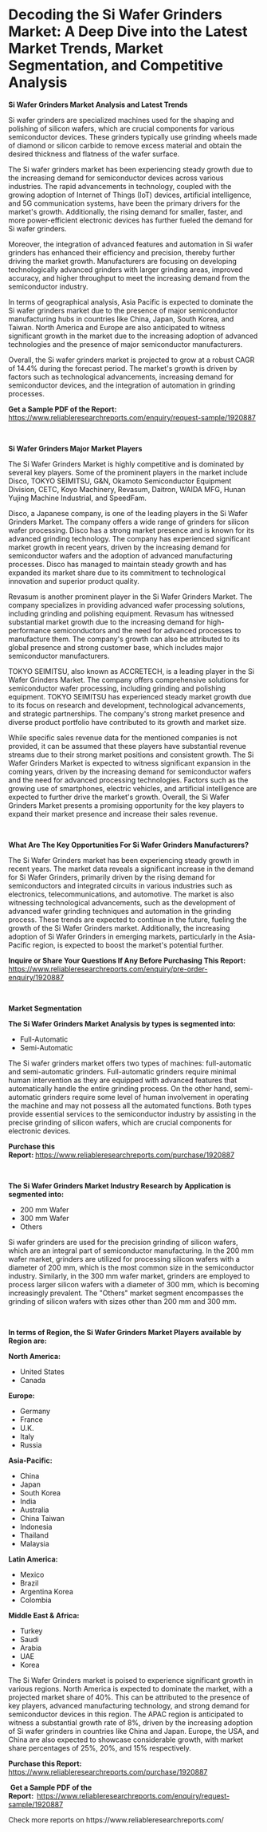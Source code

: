 <p><h1>Decoding the Si Wafer Grinders Market: A Deep Dive into the Latest Market Trends, Market Segmentation, and Competitive Analysis</h1></p><p><strong>Si Wafer Grinders Market Analysis and Latest Trends</strong></p>
<p><p>Si wafer grinders are specialized machines used for the shaping and polishing of silicon wafers, which are crucial components for various semiconductor devices. These grinders typically use grinding wheels made of diamond or silicon carbide to remove excess material and obtain the desired thickness and flatness of the wafer surface.</p><p>The Si wafer grinders market has been experiencing steady growth due to the increasing demand for semiconductor devices across various industries. The rapid advancements in technology, coupled with the growing adoption of Internet of Things (IoT) devices, artificial intelligence, and 5G communication systems, have been the primary drivers for the market's growth. Additionally, the rising demand for smaller, faster, and more power-efficient electronic devices has further fueled the demand for Si wafer grinders.</p><p>Moreover, the integration of advanced features and automation in Si wafer grinders has enhanced their efficiency and precision, thereby further driving the market growth. Manufacturers are focusing on developing technologically advanced grinders with larger grinding areas, improved accuracy, and higher throughput to meet the increasing demand from the semiconductor industry.</p><p>In terms of geographical analysis, Asia Pacific is expected to dominate the Si wafer grinders market due to the presence of major semiconductor manufacturing hubs in countries like China, Japan, South Korea, and Taiwan. North America and Europe are also anticipated to witness significant growth in the market due to the increasing adoption of advanced technologies and the presence of major semiconductor manufacturers.</p><p>Overall, the Si wafer grinders market is projected to grow at a robust CAGR of 14.4% during the forecast period. The market's growth is driven by factors such as technological advancements, increasing demand for semiconductor devices, and the integration of automation in grinding processes.</p></p>
<p><strong>Get a Sample PDF of the Report:&nbsp;</strong> <a href="https://www.reliableresearchreports.com/enquiry/request-sample/1920887">https://www.reliableresearchreports.com/enquiry/request-sample/1920887</a></p>
<p>&nbsp;</p>
<p><strong>Si Wafer Grinders Major Market Players</strong></p>
<p><p>The Si Wafer Grinders Market is highly competitive and is dominated by several key players. Some of the prominent players in the market include Disco, TOKYO SEIMITSU, G&N, Okamoto Semiconductor Equipment Division, CETC, Koyo Machinery, Revasum, Daitron, WAIDA MFG, Hunan Yujing Machine Industrial, and SpeedFam.</p><p>Disco, a Japanese company, is one of the leading players in the Si Wafer Grinders Market. The company offers a wide range of grinders for silicon wafer processing. Disco has a strong market presence and is known for its advanced grinding technology. The company has experienced significant market growth in recent years, driven by the increasing demand for semiconductor wafers and the adoption of advanced manufacturing processes. Disco has managed to maintain steady growth and has expanded its market share due to its commitment to technological innovation and superior product quality.</p><p>Revasum is another prominent player in the Si Wafer Grinders Market. The company specializes in providing advanced wafer processing solutions, including grinding and polishing equipment. Revasum has witnessed substantial market growth due to the increasing demand for high-performance semiconductors and the need for advanced processes to manufacture them. The company's growth can also be attributed to its global presence and strong customer base, which includes major semiconductor manufacturers.</p><p>TOKYO SEIMITSU, also known as ACCRETECH, is a leading player in the Si Wafer Grinders Market. The company offers comprehensive solutions for semiconductor wafer processing, including grinding and polishing equipment. TOKYO SEIMITSU has experienced steady market growth due to its focus on research and development, technological advancements, and strategic partnerships. The company's strong market presence and diverse product portfolio have contributed to its growth and market size.</p><p>While specific sales revenue data for the mentioned companies is not provided, it can be assumed that these players have substantial revenue streams due to their strong market positions and consistent growth. The Si Wafer Grinders Market is expected to witness significant expansion in the coming years, driven by the increasing demand for semiconductor wafers and the need for advanced processing technologies. Factors such as the growing use of smartphones, electric vehicles, and artificial intelligence are expected to further drive the market's growth. Overall, the Si Wafer Grinders Market presents a promising opportunity for the key players to expand their market presence and increase their sales revenue.</p></p>
<p>&nbsp;</p>
<p><strong>What Are The Key Opportunities For Si Wafer Grinders Manufacturers?</strong></p>
<p><p>The Si Wafer Grinders market has been experiencing steady growth in recent years. The market data reveals a significant increase in the demand for Si Wafer Grinders, primarily driven by the rising demand for semiconductors and integrated circuits in various industries such as electronics, telecommunications, and automotive. The market is also witnessing technological advancements, such as the development of advanced wafer grinding techniques and automation in the grinding process. These trends are expected to continue in the future, fueling the growth of the Si Wafer Grinders market. Additionally, the increasing adoption of Si Wafer Grinders in emerging markets, particularly in the Asia-Pacific region, is expected to boost the market's potential further.</p></p>
<p><strong>Inquire or Share Your Questions If Any Before Purchasing This Report:</strong> <a href="https://www.reliableresearchreports.com/enquiry/pre-order-enquiry/1920887">https://www.reliableresearchreports.com/enquiry/pre-order-enquiry/1920887</a></p>
<p>&nbsp;</p>
<p><strong>Market Segmentation</strong></p>
<p><strong>The Si Wafer Grinders Market Analysis by types is segmented into:</strong></p>
<p><ul><li>Full-Automatic</li><li>Semi-Automatic</li></ul></p>
<p><p>The Si wafer grinders market offers two types of machines: full-automatic and semi-automatic grinders. Full-automatic grinders require minimal human intervention as they are equipped with advanced features that automatically handle the entire grinding process. On the other hand, semi-automatic grinders require some level of human involvement in operating the machine and may not possess all the automated functions. Both types provide essential services to the semiconductor industry by assisting in the precise grinding of silicon wafers, which are crucial components for electronic devices.</p></p>
<p><strong>Purchase this Report:&nbsp;</strong><a href="https://www.reliableresearchreports.com/purchase/1920887">https://www.reliableresearchreports.com/purchase/1920887</a></p>
<p>&nbsp;</p>
<p><strong>The Si Wafer Grinders Market Industry Research by Application is segmented into:</strong></p>
<p><ul><li>200 mm Wafer</li><li>300 mm Wafer</li><li>Others</li></ul></p>
<p><p>Si wafer grinders are used for the precision grinding of silicon wafers, which are an integral part of semiconductor manufacturing. In the 200 mm wafer market, grinders are utilized for processing silicon wafers with a diameter of 200 mm, which is the most common size in the semiconductor industry. Similarly, in the 300 mm wafer market, grinders are employed to process larger silicon wafers with a diameter of 300 mm, which is becoming increasingly prevalent. The "Others" market segment encompasses the grinding of silicon wafers with sizes other than 200 mm and 300 mm.</p></p>
<p>&nbsp;</p>
<p><strong>In terms of Region, the Si Wafer Grinders Market Players available by Region are:</strong></p>
<p>
    <p> <strong> North America: </strong>
        <ul>
            <li>United States</li>
            <li>Canada</li>
        </ul>
        </p> 
    <p> <strong> Europe: </strong>
        <ul>
            <li>Germany</li>
            <li>France</li>
            <li>U.K.</li>
            <li>Italy</li>
            <li>Russia</li>
        </ul>
        </p> 
    <p> <strong> Asia-Pacific: </strong>
        <ul>
            <li>China</li>
            <li>Japan</li>
            <li>South Korea</li>
            <li>India</li>
            <li>Australia</li>
            <li>China Taiwan</li>
            <li>Indonesia</li>
            <li>Thailand</li>
            <li>Malaysia</li>
        </ul>
        </p> 
    <p> <strong> Latin America: </strong>
        <ul>
            <li>Mexico</li>
            <li>Brazil</li>
            <li>Argentina Korea</li>
            <li>Colombia</li>
        </ul>
        </p> 
    <p> <strong> Middle East & Africa: </strong>
        <ul>
            <li>Turkey</li>
            <li>Saudi</li>
            <li>Arabia</li>
            <li>UAE</li>
            <li>Korea</li>
        </ul>
    </p>
    </p>
<p><p>The Si Wafer Grinders market is poised to experience significant growth in various regions. North America is expected to dominate the market, with a projected market share of 40%. This can be attributed to the presence of key players, advanced manufacturing technology, and strong demand for semiconductor devices in this region. The APAC region is anticipated to witness a substantial growth rate of 8%, driven by the increasing adoption of Si wafer grinders in countries like China and Japan. Europe, the USA, and China are also expected to showcase considerable growth, with market share percentages of 25%, 20%, and 15% respectively.</p></p>
<p><strong>Purchase this Report: </strong><a href="https://www.reliableresearchreports.com/purchase/1920887">https://www.reliableresearchreports.com/purchase/1920887</a></p>
<p>&nbsp;<strong>Get a Sample PDF of the Report:&nbsp;&nbsp;</strong><a href="https://www.reliableresearchreports.com/enquiry/request-sample/1920887">https://www.reliableresearchreports.com/enquiry/request-sample/1920887</a></p>
<p><strong></strong></p>
<p>Check more reports on https://www.reliableresearchreports.com/</p>